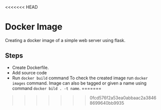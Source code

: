 <<<<<<< HEAD
# Docker Image
Creating a docker image of a simple web server using flask. 
## Steps
* Create Dockerfile.
* Add source code
* Run `docker build` command
To check the created image run `docker images` command. Image can also be tagged or given a name using command `docker bild . -t name`.
=======

>>>>>>> 0fcd576f2a53ea0abbaac2a38468699640bb9935
